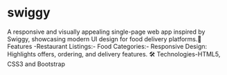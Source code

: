 # swiggy
A responsive and visually appealing single-page web app inspired by Swiggy, showcasing modern UI design for food delivery platforms.🌟 Features -Restaurant Listings:- Food Categories:- Responsive Design: Highlights offers, ordering, and delivery features. 🛠️ Technologies-HTML5, CSS3 and Bootstrap
